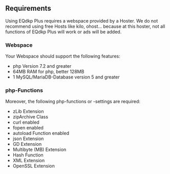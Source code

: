 ## Requirements

Using EQdkp Plus requires a webspace provided by a Hoster. We do not recommend using free Hosts like kilo, ohost... because at this hoster, not all functions of EQdkp Plus will work or ads will be added.

### Webspace
Your Webspace should support the following features:

* php Version 7.2 and greater
* 64MB RAM for php, better 128MB
* 1 MySQL/MariaDB-Database version 5 and greater

### php-Functions
Moreover, the following php-functions or -settings are required:

* zLib Extension
* zipArchive Class
* curl enabled
* fopen enabled
* autoload Function enabled
* json Extension
* GD Extension
* Multibyte (MB) Extension
* Hash Function
* XML Extension
* OpenSSL Extension
